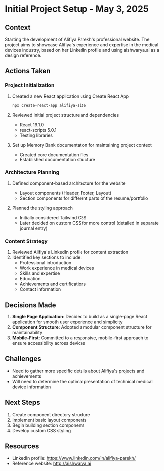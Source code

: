 # Initial Project Setup - May 3, 2025

## Context
Starting the development of Alifiya Parekh's professional website. The project aims to showcase Alifiya's experience and expertise in the medical devices industry, based on her LinkedIn profile and using aishwarya.ai as a design reference.

## Actions Taken

### Project Initialization
1. Created a new React application using Create React App
   ```bash
   npx create-react-app alifiya-site
   ```

2. Reviewed initial project structure and dependencies
   - React 19.1.0
   - react-scripts 5.0.1
   - Testing libraries

3. Set up Memory Bank documentation for maintaining project context
   - Created core documentation files
   - Established documentation structure

### Architecture Planning
1. Defined component-based architecture for the website
   - Layout components (Header, Footer, Layout)
   - Section components for different parts of the resume/portfolio

2. Planned the styling approach
   - Initially considered Tailwind CSS
   - Later decided on custom CSS for more control (detailed in separate journal entry)

### Content Strategy
1. Reviewed Alifiya's LinkedIn profile for content extraction
2. Identified key sections to include:
   - Professional introduction
   - Work experience in medical devices
   - Skills and expertise
   - Education
   - Achievements and certifications
   - Contact information

## Decisions Made
1. **Single Page Application**: Decided to build as a single-page React application for smooth user experience and simplicity
2. **Component Structure**: Adopted a modular component structure for maintainability
3. **Mobile-First**: Committed to a responsive, mobile-first approach to ensure accessibility across devices

## Challenges
- Need to gather more specific details about Alifiya's projects and achievements
- Will need to determine the optimal presentation of technical medical device information

## Next Steps
1. Create component directory structure
2. Implement basic layout components
3. Begin building section components
4. Develop custom CSS styling

## Resources
- LinkedIn profile: https://www.linkedin.com/in/alifiya-parekh/
- Reference website: http://aishwarya.ai
